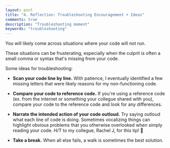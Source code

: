 ```yaml
---
layout: post
title: "4. Reflection: Troubleshooting Encouragement + Ideas"
comments: true
description: "Troubleshooting moment"
keywords: "troubleshooting"
---
```


You will likely come across situations where your code will not run.  

These situations can be frusterating, especially when the culprit is often a small comma or syntax that's missing from your code.  

Some ideas for troubleshooting: 
* **Scan your code line by line.** 
With patience, I eventually identified a few missing letters that were likely reasons for my non-functioning code.

* **Compare your code to reference code.** 
If you're using a reference code (ex. from the internet or something your collegue shared with you), compare your code to the reference code and look for any differences. 

* **Narrate the intended action of your code outloud.** 
Try saying outloud what each line of code is doing. Sometimes vocalizing things can highlight obvious problems that you otherwise overlooked when simply reading your code. H/T to my collegue, Rachel J, for this tip! 🙏

* **Take a break.**
When all else fails, a walk is sometimes the best solution. 


